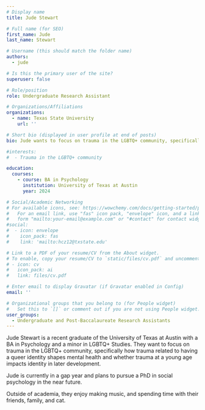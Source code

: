 ```yaml
---
# Display name
title: Jude Stewart

# Full name (for SEO)
first_name: Jude
last_name: Stewart

# Username (this should match the folder name)
authors:
  - jude

# Is this the primary user of the site?
superuser: false

# Role/position
role: Undergraduate Research Assistant

# Organizations/Affiliations
organizations:
  - name: Texas State University
    url: ''

# Short bio (displayed in user profile at end of posts)
bio: Jude wants to focus on trauma in the LGBTQ+ community, specifically how trauma related to having a queer identity shapes mental health and whether trauma at a young age impacts identity in later development.

#interests:
#  - Trauma in the LGBTQ+ community

education:
  courses:
    - course: BA in Psychology
      institution: University of Texas at Austin
      year: 2024

# Social/Academic Networking
# For available icons, see: https://wowchemy.com/docs/getting-started/page-builder/#icons
#   For an email link, use "fas" icon pack, "envelope" icon, and a link in the
#   form "mailto:your-email@example.com" or "#contact" for contact widget.
#social:
#  - icon: envelope
#    icon_pack: fas
#    link: 'mailto:hcz12@txstate.edu'

# Link to a PDF of your resume/CV from the About widget.
# To enable, copy your resume/CV to `static/files/cv.pdf` and uncomment the lines below.
# - icon: cv
#   icon_pack: ai
#   link: files/cv.pdf

# Enter email to display Gravatar (if Gravatar enabled in Config)
email: ''

# Organizational groups that you belong to (for People widget)
#   Set this to `[]` or comment out if you are not using People widget.
user_groups:
  - Undergraduate and Post-Baccalaureate Research Assistants
---
```


Jude Stewart is a recent graduate of the University of Texas at Austin with a BA in Psychology and a minor in LGBTQ+ Studies. They want to focus on trauma in the LGBTQ+ community, specifically how trauma related to having a queer identity shapes mental health and whether trauma at a young age impacts identity in later development. 

Jude is currently in a gap year and plans to pursue a PhD in social psychology in the near future. 

Outside of academia, they enjoy making music, and spending time with their friends, family, and cat.
